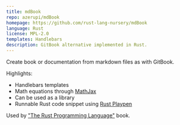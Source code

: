 ```yaml
---
title: mdBook
repo: azerupi/mdBook
homepage: https://github.com/rust-lang-nursery/mdBook
language: Rust
license: MPL-2.0
templates: Handlebars
description: GitBook alternative implemented in Rust.
---
```


Create book or documentation from markdown files as with GitBook.

Highlights:

* Handlebars templates
* Math equations through [MathJax](https://www.mathjax.org/)
* Can be used as a library
* Runnable Rust code snippet using [Rust Playpen](https://github.com/rust-lang/rust-playpen)

Used by ["The Rust Programming Language"](https://github.com/rust-lang/book) book.
